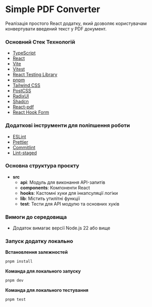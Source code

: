 # Simple PDF Converter

Реалізація простого React додатку, який дозволяє користувачам конвертувати введений текст у PDF документ.

### Основний Стек Технологій

- [TypeScript](https://github.com/microsoft/TypeScript)
- [React](https://github.com/facebook/react)
- [Vite](https://github.com/vitejs/vite)
- [Vitest](https://github.com/vitest-dev/vitest)
- [React Testing Library](https://github.com/testing-library/react-testing-library)
- [pnpm](https://github.com/pnpm/pnpm)
- [Tailwind CSS](https://github.com/tailwindlabs/tailwindcss)
- [PostCSS](https://github.com/postcss/postcss)
- [RadixUI](https://github.com/radix-ui/primitives)
- [Shadcn](https://github.com/shadcn-ui/ui)
- [React-pdf](https://github.com/wojtekmaj/react-pdf)
- [React Hook Form](https://github.com/react-hook-form/react-hook-form)

### Додаткові інструменти для поліпшення роботи

- [ESLint](https://github.com/eslint/eslint)
- [Prettier](https://github.com/prettier/prettier)
- [Commitlint](https://github.com/conventional-changelog/commitlint)
- [Lint-staged](https://github.com/okonet/lint-staged)

### Основна структура проєкту

- **src**
  - **api**: Модуль для виконання API-запитів
  - **components**: Компоненти React
  - **hooks**: Кастомні хуки для інкапсуляції логіки
  - **lib**: Містить утилітні функції
  - **test**: Тести для API модулю та основних хуків

### Вимоги до середовища

- Додаток вимагає версії Node.js 22 або вище

### Запуск додатку локально

**Встановлення залежностей**

```sh
pnpm install
```

**Команда для локального запуску**

```sh
pnpm dev
```

**Команда для локального тестування**

```sh
pnpm test
```
